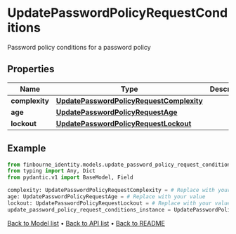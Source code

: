 # UpdatePasswordPolicyRequestConditions

Password policy conditions for a password policy
## Properties
Name | Type | Description | Notes
------------ | ------------- | ------------- | -------------
**complexity** | [**UpdatePasswordPolicyRequestComplexity**](UpdatePasswordPolicyRequestComplexity.md) |  | 
**age** | [**UpdatePasswordPolicyRequestAge**](UpdatePasswordPolicyRequestAge.md) |  | 
**lockout** | [**UpdatePasswordPolicyRequestLockout**](UpdatePasswordPolicyRequestLockout.md) |  | 
## Example

```python
from finbourne_identity.models.update_password_policy_request_conditions import UpdatePasswordPolicyRequestConditions
from typing import Any, Dict
from pydantic.v1 import BaseModel, Field

complexity: UpdatePasswordPolicyRequestComplexity = # Replace with your value
age: UpdatePasswordPolicyRequestAge = # Replace with your value
lockout: UpdatePasswordPolicyRequestLockout = # Replace with your value
update_password_policy_request_conditions_instance = UpdatePasswordPolicyRequestConditions(complexity=complexity, age=age, lockout=lockout)

```

[Back to Model list](../README.md#documentation-for-models) &#8226; [Back to API list](../README.md#documentation-for-api-endpoints) &#8226; [Back to README](../README.md)


